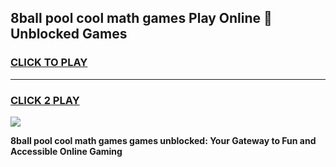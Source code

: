
## 8ball pool cool math games Play Online 👋 Unblocked Games
<h3>
<a href="https://news.freeplayer.one?title=8ball_pool_cool_math_games&ref=17CMG">CLICK TO PLAY</a></h3>
<hr>

<h3>
<a href="https://news.freeplayer.one?title=8ball_pool_cool_math_games&ref=17CMG">CLICK 2 PLAY</a>
  
</h3>

<a href="https://news.freeplayer.one?title=8ball_pool_cool_math_games&ref=17CMG/"><img src="https://clearcache.store/games.png"></a>


**8ball pool cool math games games unblocked: Your Gateway to Fun and Accessible Online Gaming**

